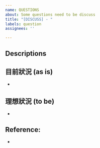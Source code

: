 ```yaml
---
name: QUESTIONS
about: Some questions need to be discuss
title: "[DISCUSS] - "
labels: question
assignees: ''

---
```


## Descriptions


## 目前狀況 (as is) 

- 

## 理想狀況 (to be)

- 

## Reference:

-
